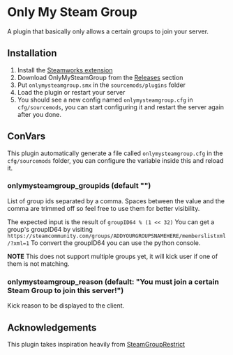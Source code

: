 # Only My Steam Group
A plugin that basically only allows a certain groups to join your server.

## Installation
1. Install the [Steamworks extension](https://github.com/hexa-core-eu/SteamWorks/releases)
2. Download OnlyMySteamGroup from the [Releases](https://github.com/noaione/OnlyMySteamGroup/releases) section
3. Put `onlymysteamgroup.smx` in the `sourcemods/plugins` folder
4. Load the plugin or restart your server
5. You should see a new config named `onlymysteamgroup.cfg` in `cfg/sourcemods`, you can start configuring it and restart the server again after you done.

## ConVars
This plugin automatically generate a file called `onlymysteamgroup.cfg` in the `cfg/sourcemods` folder,
you can configure the variable inside this and reload it.

### onlymysteamgroup_groupids (default "")
List of group ids separated by a comma. Spaces between the value and the comma are trimmed off so feel free to use them for better visibility.

The expected input is the result of `groupID64 % (1 << 32)`
You can get a group's groupID64 by visiting
`https://steamcommunity.com/groups/ADDYOURGROUPSNAMEHERE/memberslistxml/?xml=1`
To convert the groupID64 you can use the python console.

**NOTE**
This does not support multiple groups yet, it will kick user if one of them is not matching.

### onlymysteamgroup_reason (default: "You must join a certain Steam Group to join this server!")
Kick reason to be displayed to the client.

## Acknowledgements
This plugin takes inspiration heavily from [SteamGroupRestrict](https://github.com/Impact123/SteamGroupRestrict)

